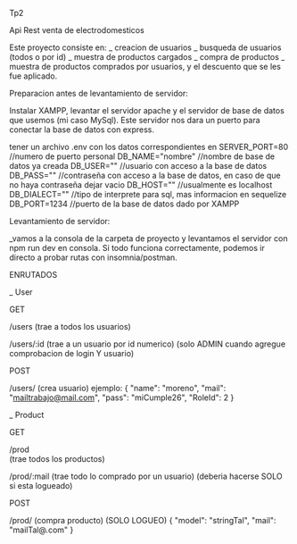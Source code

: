 Tp2

Api Rest venta de electrodomesticos

Este proyecto consiste en:
_ creacion de usuarios 
_ busqueda de usuarios (todos o por id)
_ muestra de productos cargados
_ compra de productos
_ muestra de productos comprados por usuarios, y el descuento que se les fue aplicado.

Preparacion antes de levantamiento de servidor:

Instalar XAMPP, levantar el servidor apache y el servidor de base de datos que usemos (mi caso MySql).
Este servidor nos dara un puerto para conectar la base de datos con express.

tener un archivo .env con los datos correspondientes en
SERVER_PORT=80 //numero de puerto personal
DB_NAME="nombre" //nombre de base de datos ya creada
DB_USER="" //usuario con acceso a la base de datos
DB_PASS="" //contraseña con acceso a la base de datos, en caso de que no haya contraseña dejar vacio
DB_HOST="" //usualmente es localhost
DB_DIALECT="" //tipo de interprete para sql, mas informacion en sequelize
DB_PORT=1234 //puerto de la base de datos dado por XAMPP

Levantamiento de servidor:

_vamos a la consola de la carpeta de proyecto y levantamos 
el servidor con npm run dev en consola.
Si todo funciona correctamente, podemos ir directo a probar rutas con insomnia/postman.



ENRUTADOS

_ User

GET 

/users 
(trae a todos los usuarios) 

/users/:id 
(trae a un usuario por id numerico) 
(solo ADMIN cuando agregue comprobacion de login Y usuario)


POST

/users/ 
(crea usuario)
ejemplo:
{
	"name": "moreno",
	"mail": "mailtrabajo@mail.com", 
	"pass": "miCumple26", 
	"RoleId": 2
}

_ Product

GET 

/prod  
(trae todos los productos)

/prod/:mail 
(trae todo lo comprado por un usuario) (deberia hacerse SOLO si esta logueado)



POST

/prod/ 
(compra producto) (SOLO LOGUEO)
{
    "model": "stringTal",
    "mail": "mailTal@.com"
}
